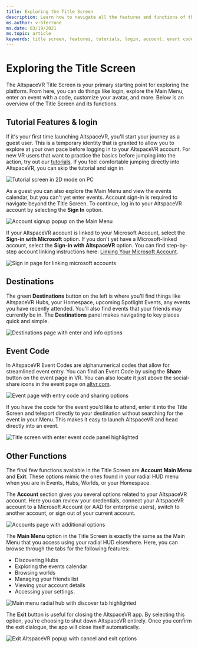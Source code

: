 ```yaml
---
title: Exploring the Title Screen
description: Learn how to navigate all the features and functions of the AltspaceVR Title Screen.
ms.author: v-hferrone
ms.date: 03/19/2021
ms.topic: article
keywords: title screen, features, tutorials, login, account, event code, destinations
---
```


# Exploring the Title Screen

The AltspaceVR Title Screen is your primary starting point for exploring the platform. From here, you can do things like login, explore the Main Menu, enter an event with a code, customize your avatar, and more. Below is an overview of the Title Screen and its functions. 

## Tutorial Features & login 

If it's your first time launching AltspaceVR, you'll start your journey as a guest user. This is a temporary identity that is granted to allow you to explore at your own pace before logging in to your AltspaceVR account. For new VR users that want to practice the basics before jumping into the action, try out our [tutorials](../tutorials/host-tools-overview.md). If you feel comfortable jumping directly into AltspaceVR, you can skip the tutorial and sign in. 

![Tutorial screen in 2D mode on PC](images/title-screen-img-01.png)

As a guest you can also explore the Main Menu and view the events calendar, but you can't yet enter events. Account sign-in is required to navigate beyond the Title Screen. To continue, log in to your AltspaceVR account by selecting the **Sign In** option. 

![Account signup popup on the Main Menu](images/title-screen-img-02.png)

If your AltspaceVR account is linked to your Microsoft Account, select the **Sign-in with Microsoft** option. If you don't yet have a Microsoft-linked account, select the **Sign-in with AltspaceVR** option. You can find step-by-step account linking instructions here: [Linking Your Microsoft Account](linking-microsoft-account.md). 

![Sign in page for linking microsoft accounts](images/title-screen-img-03.png)

## Destinations 

The green **Destinations** button on the left is where you'll find things like AltspaceVR Hubs, your Homespace, upcoming Spotlight Events, any events you have recently attended. You'll also find events that your friends may currently be in. The **Destinations** panel makes navigating to key places quick and simple. 

![Destinations page with enter and info options](images/title-screen-img-04.jpg)

## Event Code 

In AltspaceVR Event Codes are alphanumerical codes that allow for streamlined event entry. You can find an Event Code by using the **Share** button on the event page in VR. You can also locate it just above the social-share icons in the event page on [altvr.com](https://altvr.com). 

![Event page with entry code and sharing options](images/title-screen-img-05.png)

If you have the code for the event you’d like to attend, enter it into the Title Screen and teleport directly to your destination without searching for the event in your Menu. This makes it easy to launch AltspaceVR and head directly into an event. 

![Title screen with enter event code panel highlighted](images/title-screen-img-06.png)

## Other Functions 

The final few functions available in the Title Screen are **Account** **Main Menu** and **Exit**. These options mimic the ones found in your radial HUD menu when you are in Events, Hubs, Worlds, or your Homespace. 

The **Account** section gives you several options related to your AltspaceVR account. Here you can review your credentials, connect your AltspaceVR account to a Microsoft Account (or AAD for enterprise users), switch to another account, or sign out of your current account. 

![Accounts page with additional options](images/title-screen-img-07.png)

The **Main Menu** option in the Title Screen is exactly the same as the Main Menu that you access using your radial HUD elsewhere. Here, you can browse through the tabs for the following features:

* Discovering Hubs
* Exploring the events calendar
* Browsing worlds
* Managing your friends list
* Viewing your account details
* Accessing your settings.

![Main menu radial hub with discover tab highlighted](images/title-screen-img-08.png)

The **Exit** button is useful for closing the AltspaceVR app. By selecting this option, you're choosing to shut down AltspaceVR entirely. Once you confirm the exit dialogue, the app will close itself automatically. 

![Exit AltspaceVR popup with cancel and exit options](images/title-screen-img-09.png)